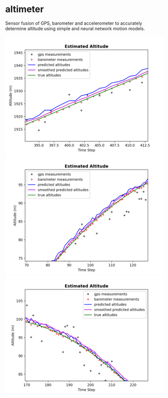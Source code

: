 # altimeter
Sensor fusion of GPS, barometer and accelerometer to accurately determine altitude using simple and neural network motion models.

![Linear Simulated Data](https://raw.githubusercontent.com/WarrenGreen/altimeter/master/images/simulated_data_linear.png)
![Sinusoidal Simulated Data](https://github.com/WarrenGreen/altimeter/blob/master/images/simulated_data_sin_left.png)
![Sinusoidal Simulated Data](https://github.com/WarrenGreen/altimeter/blob/master/images/simulated_data_sin_right.png)
